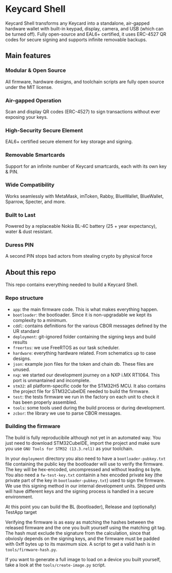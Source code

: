 # Keycard Shell

Keycard Shell transforms any Keycard into a standalone, air-gapped hardware wallet with built-in keypad, display, camera, and USB (which can be turned off). Fully open-source and EAL6+ certified, it uses ERC-4527 QR codes for secure signing and supports infinite removable backups.

## Main features

### Modular & Open Source

All firmware, hardware designs, and toolchain scripts are fully open source under the MIT license.

### Air-gapped Operation

Scan and display QR codes (ERC-4527) to sign transactions without ever exposing your keys.

### High-Security Secure Element

EAL6+ certified secure element for key storage and signing.

### Removable Smartcards

Support for an infinite number of Keycard smartcards, each with its own key & PIN.

### Wide Compatibility

Works seamlessly with MetaMask, imToken, Rabby, BlueWallet, BlueWallet, Sparrow, Specter, and more.

### Built to Last

Powered by a replaceable Nokia BL-4C battery (25 + year expectancy), water & dust resistant.

### Duress PIN

A second PIN stops bad actors from stealing crypto by physical force

## About this repo

This repo contains everything needed to build a Keycard Shell.

### Repo structure

* `app`: the main firmware code. This is what makes everything happen.
* `bootloader`: the bootloader. Since it is non-upgradable we kept its complexity to a minimum.
* `cddl`: contains definitions for the various CBOR messages defined by the UR standard
* `deployment`: git-ignored folder containing the signing keys and build results
* `freertos`: we use FreeRTOS as our task scheduler.
* `hardware`: everything hardware related. From schematics up to case designs.
* `json`: example json files for the token and chain db. These files are unused.
* `nxp`: we started our development journey on a NXP i.MX RT1064. This port is unmantained and incomplete.
* `stm32`: all platform-specific code for the STM32H5 MCU. It also contains the project file for STM32CubeIDE needed to build the firmware.
* `test`: the tests firmware we run in the factory on each unit to check it has been properly assembled.
* `tools`: some tools used during the build process or during development.
* `zcbor`: the library we use to parse CBOR messages.

### Building the firmware

The build is fully reproducibile although not yet in an automated way. You just need to download STM32CubeIDE, import the project and make sure you use `GNU Tools for STM32 (13.3.rel1)` as your toolchain.

In your `deployment` directory you also need to have a `bootloader-pubkey.txt` file containing the public key the bootloader will use to verify the firmware. The key will be hex-encoded, uncompressed and without leading `04` byte. You also need a `fw-test-key.txt` containin a hex encoded private key (the private part of the key in `bootloader-pubkey.txt`) used to sign the firmware. We use this signing method in our internal development units. Shipped units will have different keys and the signing process is handled in a secure environment.

At this point you can build the BL (bootloader), Release and (optionally) TestApp target

Verifying the firmware is as easy as matching the hashes between the released firmware and the one you built yourself using the matching git tag. The hash must exclude the signature from the calculation, since that obviosly depends on the signing keys, and the firmware must be padded with 0xff bytes up to its maximum size. A script to get a valid hash is in `tools/firmware-hash.py`.

If you want to generate a full image to load on a device you built yourself, take a look at the `tools/create-image.py` script.
